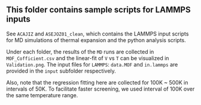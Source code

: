 ## This folder contains sample scripts for LAMMPS inputs
See `ACAJIZ` and `ASEJOZ01_clean`, which contains the LAMMPS input scripts for MD simulations of thermal expansion and the python analysis scripts.

Under each folder, the results of the `MD` runs are collected in `MOF_Cofficient.csv` and the linear-fit of `V` vs `T` can be visualized in `Validation.png`.
The input files for `LAMMPS`: `data.MOF` and `in.lammps` are provided in the `input` subfolder respectively.

Also, note that the regression fitting here are collected for 100K ~ 500K in intervals of 50K. To facilitate faster screening, we used interval of 100K over the same temperature range.
